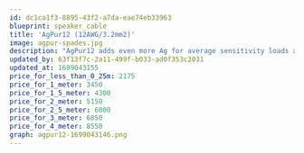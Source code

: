 ```yaml
---
id: dc1ca1f3-8895-43f2-a7da-eae74eb33963
blueprint: speaker_cable
title: 'AgPur12 (12AWG/3.2mm2)'
image: agpur-spades.jpg
description: "AgPur12 adds even more Ag for average sensitivity loads at most lengths, and more difficult loads at shorter lengths. It's an easy Goldilocks choice for most reference systems. Perfect choice for high sensitivity loads at longer lengths too."
updated_by: 63f13f7c-2a11-499f-b033-ad0f353c2031
updated_at: 1699043155
price_for_less_than_0_25m: 2175
price_for_1_meter: 3450
price_for_1_5_meter: 4300
price_for_2_meter: 5150
price_for_2_5_meter: 6000
price_for_3_meter: 6850
price_for_4_meter: 8550
graph: agpur12-1699043146.png
---
```

